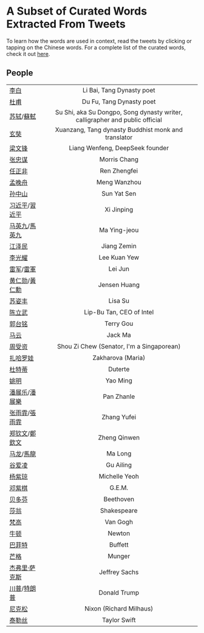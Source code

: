 # A Subset of Curated Words Extracted From Tweets

To learn how the words are used in context, read the tweets by clicking or tapping on the Chinese words. For a complete 
list of the curated words, check it out [here](words_tweets_stats.md).

## People
|  |  |
| ----- | :---: |
| [李白](../hanzi-cards/李白.md) | Li Bai, Tang Dynasty poet |
| [杜甫](../hanzi-cards/杜甫.md) | Du Fu, Tang Dynasty poet |
| [苏轼](../hanzi-cards/苏轼.md)/[蘇軾](../hanzi-cards/蘇軾.md) | Su Shi, aka Su Dongpo, Song dynasty writer, calligrapher and public official |
| [玄奘](../hanzi-cards/玄奘.md) | Xuanzang, Tang dynasty Buddhist monk and translator |
| [梁文锋](../hanzi-cards/梁文锋.md) | Liang Wenfeng, DeepSeek founder |
| [张忠谋](../hanzi-cards/张忠谋.md) | Morris Chang |
| [任正非](../hanzi-cards/任正非.md) | Ren Zhengfei |
| [孟晚舟](../hanzi-cards/孟晚舟.md) | Meng Wanzhou |
| [孙中山](../hanzi-cards/孙中山.md) | Sun Yat Sen |
| [习近平](../hanzi-cards/习近平.md)/[習近平](../hanzi-cards/習近平.md) | Xi Jinping |
| [马英九](../hanzi-cards/马英九.md)/[馬英九](../hanzi-cards/馬英九.md) | Ma Ying-jeou |
| [江泽民](../hanzi-cards/江泽民.md) | Jiang Zemin |
| [李光耀](../hanzi-cards/李光耀.md) | Lee Kuan Yew |
| [雷军](../hanzi-cards/雷军.md)/[雷軍](../hanzi-cards/雷軍.md) | Lei Jun |
| [黄仁勋](../hanzi-cards/黄仁勋.md)/[黃仁勳](../hanzi-cards/黃仁勳.md) | Jensen Huang |
| [苏姿丰](../hanzi-cards/苏姿丰.md) | Lisa Su |
| [陈立武](../hanzi-cards/陈立武.md) | Lip-Bu Tan, CEO of Intel |
| [郭台铭](../hanzi-cards/郭台铭.md) | Terry Gou |
| [马云](../hanzi-cards/马云.md) | Jack Ma |
| [周受资](../hanzi-cards/周受资.md) | Shou Zi Chew (Senator, I'm a Singaporean) |
| [扎哈罗娃](../hanzi-cards/扎哈罗娃.md) | Zakharova (Maria) |
| [杜特蒂](../hanzi-cards/杜特蒂.md) | Duterte |
| [姚明](../hanzi-cards/姚明.md) | Yao Ming |
| [潘展乐](../hanzi-cards/潘展乐.md)/[潘展樂](../hanzi-cards/潘展樂.md) | Pan Zhanle |
| [张雨霏](../hanzi-cards/张雨霏.md)/[張雨霏](../hanzi-cards/張雨霏.md) | Zhang Yufei |
| [郑钦文](../hanzi-cards/郑钦文.md)/[鄭欽文](../hanzi-cards/鄭欽文.md) | Zheng Qinwen |
| [马龙](../hanzi-cards/马龙.md)/[馬龍](../hanzi-cards/馬龍.md) | Ma Long |
| [谷爱凌](../hanzi-cards/谷爱凌.md) | Gu Ailing |
| [杨紫琼](../hanzi-cards/杨紫琼.md) | Michelle Yeoh |
| [邓紫棋](../hanzi-cards/邓紫棋.md) | G.E.M. |
| [贝多芬](../hanzi-cards/贝多芬.md) | Beethoven |
| [莎翁](../hanzi-cards/莎翁.md) | Shakespeare |
| [梵高](../hanzi-cards/梵高.md) | Van Gogh |
| [牛顿](../hanzi-cards/牛顿.md) | Newton |
| [巴菲特](../hanzi-cards/巴菲特.md) | Buffett |
| [芒格](../hanzi-cards/芒格.md) | Munger |
| [杰弗里·萨克斯](../hanzi-cards/杰弗里·萨克斯.md) | Jeffrey Sachs |
| [川普](../hanzi-cards/川普.md)/[特朗普](../hanzi-cards/特朗普.md) | Donald Trump |
| [尼克松](../hanzi-cards/尼克松.md) | Nixon (Richard Milhaus) |
| [泰勒丝](../hanzi-cards/泰勒丝.md) | Taylor Swift |